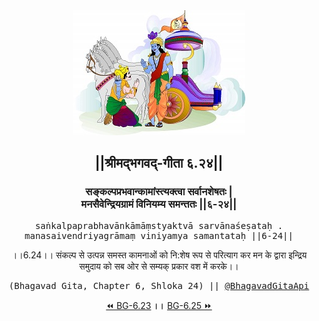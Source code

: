 <center><img src="../../asset/BG.png" alt="#API #bhagavadgitaapi #slok #nodejs #js #api #gitaapi #krishna #hinduism #vedic #ISKCON #shreemadbhagavadgita #technology"/>
<h2>||श्रीमद्‍भगवद्‍-गीता ६.२४||</h2>
<h3>सङ्कल्पप्रभवान्कामांस्त्यक्त्वा सर्वानशेषतः |<br/>मनसैवेन्द्रियग्रामं विनियम्य समन्ततः ||६-२४||</h3>
<pre>saṅkalpaprabhavānkāmāṃstyaktvā sarvānaśeṣataḥ .<br/>manasaivendriyagrāmaṃ viniyamya samantataḥ ||6-24||</pre>
<p>।।6.24।। संकल्प से उत्पन्न समस्त कामनाओं को नि:शेष रूप से परित्याग कर मन के द्वारा इन्द्रिय समुदाय को सब ओर से सम्यक् प्रकार वश में करके।।</p>
<pre>(Bhagavad Gita, Chapter 6, Shloka 24) || <a href="https://twitter.com/bhagavadgitaapi">@BhagavadGitaApi</a></pre><a href="../../6/23">⏪  BG-6.23</a><b>        ।।        </b><a href="../../6/25">BG-6.25  ⏩</a></center></center>
